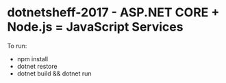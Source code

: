 # dotnetsheff-2017 -  ASP.NET CORE + Node.js = JavaScript Services 

To run:

- npm install
- dotnet restore
- dotnet build && dotnet run
